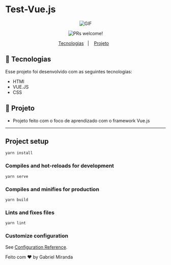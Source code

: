 # Test-Vue.js


<p align="center">
 <img src="https://user-images.githubusercontent.com/57048555/120815641-6478ce80-c526-11eb-8b4f-4879bba11574.gif" alt="GIF" />
</p>


<p align="center">
 <img src="https://img.shields.io/static/v1?label=PRs&message=welcome&color=49AA26&labelColor=000000" alt="PRs welcome!" />
</p>

<p align="center">
  <a href="#-tecnologias">Tecnologias</a>&nbsp;&nbsp;&nbsp;|&nbsp;&nbsp;&nbsp;
  <a href="#-projeto">Projeto</a>&nbsp;&nbsp;&nbsp;
</p>

## 🚀 Tecnologias
Esse projeto foi desenvolvido com as seguintes tecnologias:

- HTMl
- VUE.JS
- CSS

## 🚀 Projeto

- Projeto feito com o foco de aprendizado com o framework Vue.js
---

## Project setup
```
yarn install
```

### Compiles and hot-reloads for development
```
yarn serve
```

### Compiles and minifies for production
```
yarn build
```

### Lints and fixes files
```
yarn lint
```

### Customize configuration
See [Configuration Reference](https://cli.vuejs.org/config/).

Feito com ♥ by Gabriel Miranda
